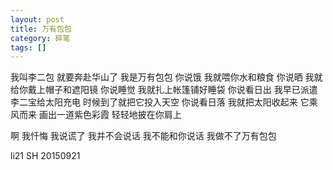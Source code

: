 ```yaml
---
layout: post
title: 万有包包
category: 碎笔
tags: []
---
```


我叫李二包 就要奔赴华山了
我是万有包包
你说饿 我就喂你水和粮食
你说晒 我就给你戴上帽子和遮阳镜
你说睡觉 我就扎上帐篷铺好睡袋
你说看日出 我早已派遣李二宝给太阳充电 时候到了就把它投入天空
你说看日落 我就把太阳收起来 它乘风而来 画出一道紫色彩霞 轻轻地披在你肩上

啊 我忏悔 我说谎了
我并不会说话
我不能和你说话
我做不了万有包包

li21    SH    20150921
